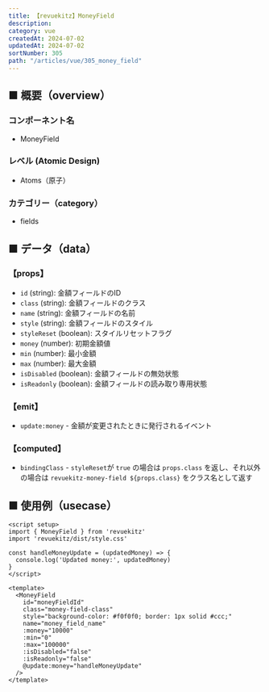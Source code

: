 ```yaml
---
title: 【revuekitz】MoneyField
description: 
category: vue
createdAt: 2024-07-02
updatedAt: 2024-07-02
sortNumber: 305
path: "/articles/vue/305_money_field"
---
```


<nuxt-content-wrapper>

## ■ 概要（overview）
### コンポーネント名
- MoneyField

### レベル (Atomic Design)
-  Atoms（原子）

### カテゴリー（category）
- fields

## ■ データ（data）

### 【props】
- `id` (string): 金額フィールドのID
- `class` (string): 金額フィールドのクラス
- `name` (string): 金額フィールドの名前
- `style` (string): 金額フィールドのスタイル
- `styleReset` (boolean): スタイルリセットフラグ
- `money` (number): 初期金額値
- `min` (number): 最小金額
- `max` (number): 最大金額
- `isDisabled` (boolean): 金額フィールドの無効状態
- `isReadonly` (boolean): 金額フィールドの読み取り専用状態

### 【emit】
- `update:money` - 金額が変更されたときに発行されるイベント

### 【computed】
- `bindingClass` - `styleReset`が `true` の場合は `props.class` を返し、それ以外の場合は `revuekitz-money-field ${props.class}` をクラス名として返す

## ■ 使用例（usecase）
```vue
<script setup>
import { MoneyField } from 'revuekitz'
import 'revuekitz/dist/style.css' 

const handleMoneyUpdate = (updatedMoney) => {
  console.log('Updated money:', updatedMoney)
}
</script>

<template>
  <MoneyField
    id="moneyFieldId"
    class="money-field-class"
    style="background-color: #f0f0f0; border: 1px solid #ccc;"
    name="money_field_name"
    :money="10000"
    :min="0"
    :max="100000"
    :isDisabled="false"
    :isReadonly="false"
    @update:money="handleMoneyUpdate"
  />
</template>

```

</nuxt-content-wrapper>